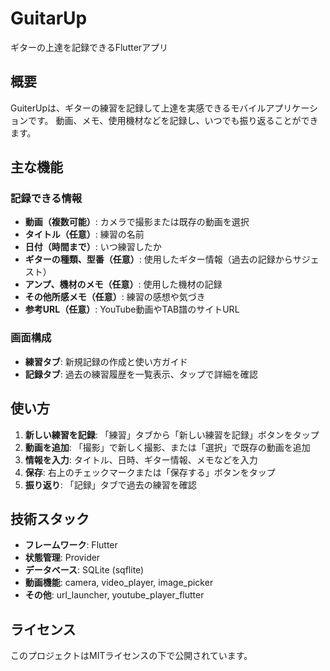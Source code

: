 # GuitarUp

ギターの上達を記録できるFlutterアプリ

## 概要

GuiterUpは、ギターの練習を記録して上達を実感できるモバイルアプリケーションです。
動画、メモ、使用機材などを記録し、いつでも振り返ることができます。

## 主な機能

### 記録できる情報
- **動画（複数可能）**: カメラで撮影または既存の動画を選択
- **タイトル（任意）**: 練習の名前
- **日付（時間まで）**: いつ練習したか
- **ギターの種類、型番（任意）**: 使用したギター情報（過去の記録からサジェスト）
- **アンプ、機材のメモ（任意）**: 使用した機材の記録
- **その他所感メモ（任意）**: 練習の感想や気づき
- **参考URL（任意）**: YouTube動画やTAB譜のサイトURL

### 画面構成
- **練習タブ**: 新規記録の作成と使い方ガイド
- **記録タブ**: 過去の練習履歴を一覧表示、タップで詳細を確認

## 使い方

1. **新しい練習を記録**: 「練習」タブから「新しい練習を記録」ボタンをタップ
2. **動画を追加**: 「撮影」で新しく撮影、または「選択」で既存の動画を追加
3. **情報を入力**: タイトル、日時、ギター情報、メモなどを入力
4. **保存**: 右上のチェックマークまたは「保存する」ボタンをタップ
5. **振り返り**: 「記録」タブで過去の練習を確認

## 技術スタック

- **フレームワーク**: Flutter
- **状態管理**: Provider
- **データベース**: SQLite (sqflite)
- **動画機能**: camera, video_player, image_picker
- **その他**: url_launcher, youtube_player_flutter

## ライセンス

このプロジェクトはMITライセンスの下で公開されています。
